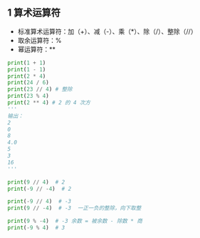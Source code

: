## 1 算术运算符

* 标准算术运算符：加（+）、减（-）、乘（*）、除（/）、整除（//）
* 取余运算符：%
* 幂运算符：**

```python
print(1 + 1)
print(1 - 1)
print(2 * 4)
print(24 / 6)
print(23 // 4) # 整除
print(23 % 4)
print(2 ** 4) # 2 的 4 次方
'''
输出：
2
0
8
4.0
5
3
16
'''

print(9 // 4)  # 2
print(-9 // -4)  # 2

print(-9 // 4)  # -3
print(9 // -4)  # -3  一正一负的整除，向下取整

print(9 % -4)  # -3 余数 = 被余数 - 除数 * 商
print(-9 % 4)  # 3
```

